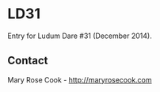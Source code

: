 # LD31

Entry for Ludum Dare #31 (December 2014).

## Contact

Mary Rose Cook - http://maryrosecook.com
